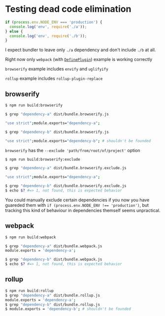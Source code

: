 # Testing dead code elimination

```js
if (process.env.NODE_ENV === 'production') {
  console.log('env', require('./a'));
} else {
  console.log('env', require('./b'));
}
```

I expect bundler to leave only `./a` dependency and don't include `./b` at all.

Right now only `webpack` (with [`DefinePlugin`](https://github.com/webpack/docs/wiki/list-of-plugins#defineplugin)) example is working correctly

`browserify` example includes `envify` and `uglifyify`

`rollup` example includes `rollup-plugin-replace`

## browserify

```sh
$ npm run build:browserify

$ grep "dependency-a" dist/bundle.browserify.js

"use strict";module.exports="dependency-a";

$ grep "dependency-b" dist/bundle.browserify.js

"use strict";module.exports="dependency-b"; # shouldn't be founded
```

`browserify` has the `--exclude 'path/from/root/of/project'` option

```sh
$ npm run build:browserify:exclude

$ grep "dependency-a" dist/bundle.browserify.exclude.js

"use strict";module.exports="dependency-a";

$ grep "dependency-b" dist/bundle.browserify.exclude.js
$ echo $? #=> 1, not found, this is expected behavior
```

You could manually exclude certain dependencies if you now you have guareded them with
`if (process.env.NODE_ENV !== 'production')`, but tracking this kind of behaviour in
dependencies themself seems unpractical.

## webpack

```sh
$ npm run build:webpack

$ grep "dependency-a" dist/bundle.webpack.js
module.exports = 'dependency-a';

$ grep "dependency-b" dist/bundle.webpack.js
$ echo $? #=> 1, not found, this is expected behavior
```

## rollup

```sh
$ npm run build:rollup
$ grep "dependency-a" dist/bundle.rollup.js
module.exports = 'dependency-a';
$ grep "dependency-b" dist/bundle.rollup.js
$ module.exports = 'dependency-b'; # shouldn't be founded
```
